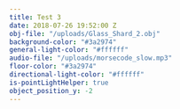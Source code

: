 ```yaml
---
title: Test 3
date: 2018-07-26 19:52:00 Z
obj-file: "/uploads/Glass_Shard_2.obj"
background-color: "#3a2974"
general-light-color: "#ffffff"
audio-file: "/uploads/morsecode_slow.mp3"
floor-color: "#3a2974"
directional-light-color: "#ffffff"
is-pointLightHelper: true
object_position_y: -2
---
```


